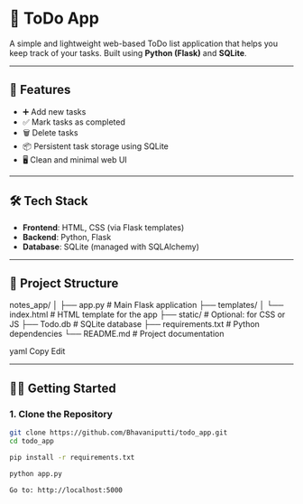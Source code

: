 # 📝 ToDo App

A simple and lightweight web-based ToDo list application that helps you keep track of your tasks. Built using **Python (Flask)** and **SQLite**.

---

## 🚀 Features

- ➕ Add new tasks
- ✅ Mark tasks as completed
- 🗑️ Delete tasks
- 📦 Persistent task storage using SQLite
- 🖥️ Clean and minimal web UI

---

## 🛠️ Tech Stack

- **Frontend**: HTML, CSS (via Flask templates)
- **Backend**: Python, Flask
- **Database**: SQLite (managed with SQLAlchemy)

---

## 📂 Project Structure

notes_app/
│
├── app.py # Main Flask application
├── templates/
│ └── index.html # HTML template for the app
├── static/ # Optional: for CSS or JS
├── Todo.db # SQLite database
├── requirements.txt # Python dependencies
└── README.md # Project documentation

yaml
Copy
Edit

---

## 🧑‍💻 Getting Started

### 1. Clone the Repository

```bash
git clone https://github.com/Bhavaniputti/todo_app.git
cd todo_app

pip install -r requirements.txt

python app.py

Go to: http://localhost:5000
